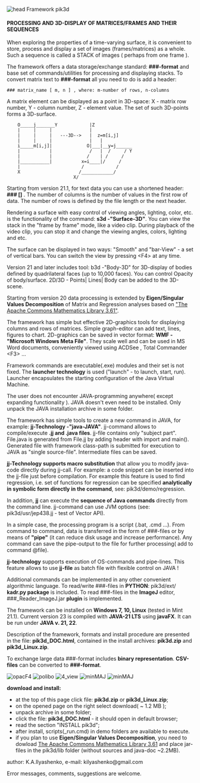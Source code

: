 ![head](/assets/images/830x290.jpg)
Framework pik3d

#### PROCESSING AND 3D-DISPLAY OF MATRICES/FRAMES AND THEIR SEQUENCES

When exploring the properties of a time-varying surface, it is convenient
to store, process and display a set of images (frames/matrices) as a whole.
Such a sequence is called a STACK of images ( perhaps from one frame ).

The framework offers a data storage/exchange standard: __###-format__ and
base set of commands/utilities for processing and displaying stacks.
To convert matrix text to __###-format__ all you need to do is add a header:

    ### matrix_name [ m, n ] , where: m-number of rows, n-columns

A matrix element can be displayed as a point in 3D-space:
X - matrix row number, Y - column number, Z - element value.
The set of such 3D-points forms a 3D-surface.

        O_____j_______Y            |Z
        |     |     |              |
        |     |     |   ---3D-->   |  z=m[i,j]
        |     |     |              |   |
        i_____m[i,j]|             O|___|__y=j______
        |           |              /   |  /     / Y
        |           |             /    | /     /
        |___________|           x=i____|/     /
        |                       /            /
        X                      /____________/
                             X/

Starting from version 21.1, for text data you can use a shortened header: __###  []__ .
The number of columns is the number of values in the first row of data.
The number of rows is defined by the file length or the next header.

Rendering a surface with easy control of viewing angles, lighting, color, etc.
is the functionality of the command: __s3d -"Surface-3D"__. You can view
the stack in the "frame by frame" mode, like a video clip. During playback of the
video clip, you can stop it and change the viewing angles, colors, lighting and etc.

The surface can be displayed in two ways: "Smooth" and "bar-View" - a set of vertical
bars. You can switch the view by pressing &lt;F4> at any time.

Version 21 and later includes tool: b3d -"Body-3D" for 3D-display of bodies defined by
quadrilateral faces (up to 10,000 faces). You can control Opacity of body/surface.
2D/3D - Points| Lines| Body can be added to the 3D-scene.

Starting from version 20 data processing is extended by __Eigen/Singular Values Decomposition__ of Matrix
and Regression analyses based on <a href='https://archive.apache.org/dist/commons/math/binaries/commons-math3-3.6.1-bin.zip'>"The Apache Commons Mathematics Library 3.61"</a>.

The framework has simple but effective 2D-graphics tools for displaying
columns and rows of matrices. Simple graph-editor can add text, lines, figures to chart.
2D-graphics can be saved in vector format: __WMF - "Microsoft Windows Meta File"__.
They scale well and can be used in MS Word documents, conveniently viewed using ACDSee
, Total Commander &lt;F3> ...

Framework commands are executable(.exe) modules and their set is not fixed.
The __launcher technology__ is used ("launch" - to launch, start, run). Launcher
encapsulates the starting configuration of the Java Virtual Machine.

The user does not encounter JAVA-programming anywhere( except expanding functionality ).
JAVA doesn't even need to be installed. Only unpack the JAVA installation archive in some folder.

The framework has simple tools to create a new command in JAVA, for example: __jj-Technology -"java-JAVA"__.
jj-command allows to compile/execute __.jj and .java files__. jj-file contains
only "subject part". File.java is generated from File.jj by adding header with import and main().
Generated file with framework class-path is submitted for execution to JAVA as "single source-file".
Intermediate files can be saved.

__jj-Technology supports macro substitution__ that allow you to modify java-code directly during jj-call.
For example: a code snippet can be inserted into the jj-file just before compilation.
For example this feature is used to find regression, i.e. set of functions for regression can be specified
__analytically in symbolic form directly in the command__, see: pik3d/demo/regression.

In addition, __jj__ can execute the __sequence of Java commands__ directly from the command line.
jj-command can use JVM options (see: pik3d/usr/jep438.jj - test of Vector API).

In a simple case, the processing program is a script (.bat, .cmd ...).
From command to command, data is transferred in the form of ###-files
or by means of __"pipe"__ (it can reduce disk usage and increase performance).
Any command can save the pipe-output to the file for further processing( add to command @file).

__jj-technology__ supports execution of OS-commands and pipe-lines.
This feature allows to use __jj-file__ as batch file with flexible control on JAVA !

Additional commands can be implemented in any other convenient algorithmic language.
To read/write ###-files in __PYTHON__: pik3d/ext/ __kadr.py package__ is included.
To read ###-files in the __ImageJ__ editor, ###_Reader_ImageJ.jar __plugin__ is implemented.

The framework can be installed on __Windows 7, 10, Linux__ (tested in Mint 21.1).
Current  version 23  is  compiled with __JAVA-21 LTS__ using __javaFX__. It can be run under __JAVA v. 21, 22__.

Description of the framework, formats and install procedure are presented in the file:
__pik3d_DOC.html__, contained in the install archives: __pik3d.zip__ and __pik3d_Linux.zip__.

To exchange large data ###-format includes __binary representation__.
__CSV-files__ can be converted to __###-format__.

![opacF4](/assets/images/OpacF4.jpg)
![polibo](/assets/images/plb2.jpg)
![4_view](/assets/images/4view.jpg)
![minMAJ](/assets/images/Regression.png)
![minMAJ](/assets/images/2dgra.png)

__download and install:__
  - at the top of this page click file: __pik3d.zip__ or __pik3d_Linux.zip__;
  - on the opened page on the right select download( ~ 1.2 MB );
  - unpack archive in some folder;
  - click the file: __pik3d_DOC.html__ - it should open in default browser;
  - read the section "INSTALL pik3d";
  - after install, scripts(_run.cmd) in demo folders are available to execute.
  - if you plan to use __Eigen/Singular Values Decomposition__, you need to dowload
    <a href='https://archive.apache.org/dist/commons/math/binaries/commons-math3-3.6.1-bin.zip'>The Apache Commons Mathematics Library 3.61</a>
	and place jar-files in the  pik3d/lib  folder (without sources and java-doc ~2.2MB).

<p>author: K.A.Ilyashenko, e-mail: kilyashenko@gmail.com</p>
Error messages, comments, suggestions  are welcome.
